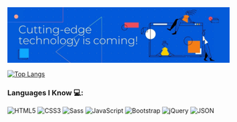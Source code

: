 <img src="https://github.com/EcnalEed/EcnalEed/blob/main/Banner.jpg" alt="Banner">

[![Top Langs](https://github-readme-stats.vercel.app/api/top-langs/?username=EcnalEed&layout=compact)](https://github.com/anuraghazra/github-readme-stats)

### Languages I Know 💻:

![HTML5](https://img.shields.io/badge/HTML5-Intermediate-d1d1d1?style=for-the-badge&logo=HTML5&labelColor=E34F26&logoColor=white) ![CSS3](https://img.shields.io/badge/CSS3-Intermediate-d1d1d1?style=for-the-badge&logo=CSS3&labelColor=1572B6&logoColor=white) ![Sass](https://img.shields.io/badge/Sass-Basic-d1d1d1?style=for-the-badge&logo=Sass&labelColor=CC6699&logoColor=white) ![JavaScript](https://img.shields.io/badge/JavaScript-Basic-d1d1d1?style=for-the-badge&logo=JavaScript&labelColor=F7DF1E&logoColor=black) ![Bootstrap](https://img.shields.io/badge/Bootstrap-Intermediate-d1d1d1?style=for-the-badge&logo=Bootstrap&labelColor=7952B3&logoColor=white) ![jQuery](https://img.shields.io/badge/jQuery-Nearly_Intermediate-d1d1d1?style=for-the-badge&logo=jQuery&labelColor=0769AD&logoColor=white) ![JSON](https://img.shields.io/badge/JSON-Basic-d1d1d1?style=for-the-badge&logo=JSON&labelColor=000000&logoColor=white)

<!--
**EcnalEed/EcnalEed** is a ✨ _special_ ✨ repository because its `README.md` (this file) appears on your GitHub profile.

Here are some ideas to get you started:

- 🔭 I’m currently working on ...
- 🌱 I’m currently learning ...
- 👯 I’m looking to collaborate on ...
- 🤔 I’m looking for help with ...
- 💬 Ask me about ...
- 📫 How to reach me: ...
- 😄 Pronouns: ...
- ⚡ Fun fact: ...
-->
